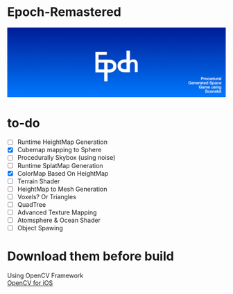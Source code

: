 # Epoch-Remastered
![BANNER](https://github.com/FinGameWorks/Epoch-Remastered/raw/master/README/Banner.jpg)

# to-do
* [ ] Runtime HeightMap Generation
* [x] Cubemap mapping to Sphere  
* [ ] Procedurally Skybox (using noise)
* [ ] Runtime SplatMap Generation
* [x] ColorMap Based On HeightMap
* [ ] Terrain Shader
* [ ] HeightMap to Mesh Generation
* [ ] Voxels? Or Triangles
* [ ] QuadTree
* [ ] Advanced Texture Mapping
* [ ] Atomsphere & Ocean Shader
* [ ] Object Spawing

# Download them before build
Using OpenCV Framework  
[OpenCV for iOS](http://sourceforge.net/projects/opencvlibrary/files/opencv-ios/3.1.0/opencv2.framework.zip/download)
